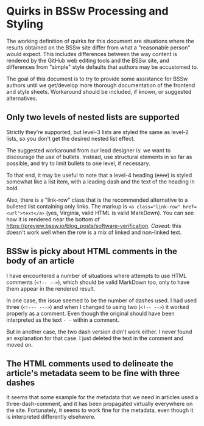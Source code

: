 # Quirks in BSSw Processing and Styling

The working definition of quirks for this document are situations where the results obtained on the BSSw site differ from what a "reasonable person" would expect.  This includes differences between the way content is rendered by the GitHub web editing tools and the BSSw site, and differences from "simple" style defaults that authors may be accustomed to.

The goal of this document is to try to provide some assistance for BSSw authors until we get/develop more thorough documentation of the frontend and style sheets.  Workaround should be included, if known, or suggested alternatives.

## Only two levels of nested lists are supported

Strictly they're supported, but level-3 lists are styled the same as level-2 lists, so you don't get the desired nested list effect.

The suggested workaround from our lead designer is: we want to discourage the use of bullets.  Instead, use structural elements in so far as possible, and try to limit bullets to one level, if necessary.

To that end, it may be useful to note that a level-4 heading (`####`) is styled somewhat like a list item, with a leading dash and the text of the heading in bold.

Also, there is a "link-row" class that is the recommended alternative to a bulleted list containing only links.  The markup is `<a class="link-row" href=<url">text</a>` (yes, Virginia, valid HTML is valid MarkDown).  You can see how it is rendered near the bottom of <https://preview.bssw.io/blog_posts/software-verification>. *Caveat:* this doesn't work well when the row is a mix of linked and non-linked text.

## BSSw is picky about HTML comments in the body of an article

I have encountered a number of situations where attempts to use HTML comments (`<!-- -->`), which should be valid MarkDown too, only to have them appear in the rendered result.

In one case, the issue seemed to be the number of dashes used.  I had used three (`<!--- --->`) and when I changed to using two (`<!-- -->`) it worked properly as a comment.  Even though the original should have been interpreted as the text `- -` within a comment.

But in another case, the two dash version didn't work either.  I never found an explanation for that case.  I just deleted the text in the comment and moved on.

## The HTML comments used to delineate the article's metadata seem to be fine with three dashes

It seems that some example for the metadata that we need in articles used a three-dash-comment, and it has been propagated virtually everywhere on the site.  Fortunately, it seems to work fine for the metadata, even though it is interpreted differently elsehwere.

